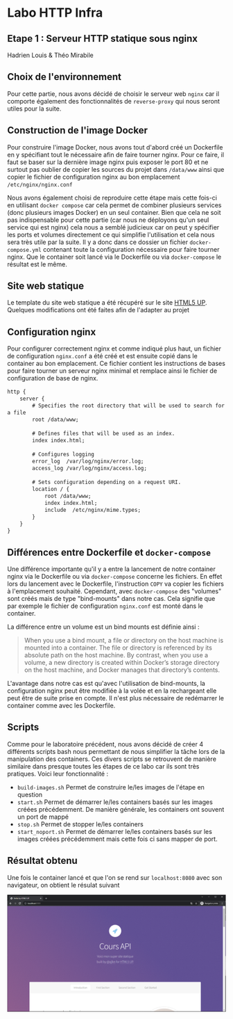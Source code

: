 # Labo HTTP Infra

## Etape 1 : Serveur HTTP statique sous nginx

Hadrien Louis & Théo Mirabile

## Choix de l'environnement

Pour cette partie, nous avons décidé de choisir le serveur web `nginx` car il comporte également des fonctionnalités de `reverse-proxy` qui nous seront utiles pour la suite.

## Construction de l'image Docker

Pour construire l'image Docker, nous avons tout d'abord créé un Dockerfile en y spécifiant tout le nécessaire afin de faire tourner nginx. Pour ce faire, il faut se baser sur la dernière image nginx puis exposer le port 80 et ne surtout pas oublier de copier les sources du projet dans `/data/www` ainsi que copier le fichier de configuration nginx au bon emplacement `/etc/nginx/nginx.conf`

Nous avons également choisi de reproduire cette étape mais cette fois-ci en utilisant `docker compose` car cela permet de combiner plusieurs services (donc plusieurs images Docker) en un seul container. Bien que cela ne soit pas indispensable pour cette partie (car nous ne déployons qu'un seul service qui est nginx) cela nous a semblé judicieux car on peut y spécifier les ports et volumes directement ce qui simplifie l'utilisation et cela nous sera très utile par la suite. Il y a donc dans ce dossier un fichier `docker-compose.yml` contenant toute la configuration nécessaire pour faire tourner nginx. Que le container soit lancé via le Dockerfile ou via `docker-compose` le résultat est le même. 

## Site web statique

Le template du site web statique a été récupéré sur le site [HTML5 UP](https://html5up.net/). Quelques modifications ont été faites afin de l'adapter au projet

## Configuration nginx

Pour configurer correctement nginx et comme indiqué plus haut, un fichier de configuration `nginx.conf` a été créé et est ensuite copié dans le container au bon emplacement. Ce fichier contient les instructions de bases pour faire tourner un serveur nginx minimal et remplace ainsi le fichier de configuration de base de nginx.

```nginx
http {
    server {
        # Specifies the root directory that will be used to search for a file
        root /data/www;

        # Defines files that will be used as an index.  
        index index.html;

        # Configures logging
        error_log  /var/log/nginx/error.log;
        access_log /var/log/nginx/access.log;
        
        # Sets configuration depending on a request URI. 
        location / {
            root /data/www;
            index index.html;
            include  /etc/nginx/mime.types;
        }
    }
}
```

## Différences entre Dockerfile et `docker-compose`

Une différence importante qu'il y a entre la lancement de notre container nginx via le Dockerfile ou via `docker-compose` concerne les fichiers. En effet lors du lancement avec le Dockerfile, l'instruction `COPY` va copier les fichiers à l'emplacement souhaité. Cependant, avec `docker-compose` des "volumes" sont créés mais de type "bind-mounts" dans notre cas. Cela signifie que par exemple le fichier de configuration `nginx.conf` est monté dans le container.  

La différence entre un volume est un bind mounts est définie ainsi :

> When you use a bind mount, a file or directory on the host machine is mounted into a container. The file or directory is referenced by its absolute path on the host machine. By contrast, when you use a volume, a new directory is created within Docker’s storage directory on the host machine, and Docker manages that directory’s contents.

L'avantage dans notre cas est qu'avec l'utilisation de bind-mounts, la configuration nginx peut être modifiée à la volée et en la rechargeant elle peut être de suite prise en compte. Il n'est plus nécessaire de redémarrer le container comme avec les Dockerfile.

## Scripts

Comme pour le laboratoire précédent, nous avons décidé de créer 4 différents scripts bash nous permettant de nous simplifier la tâche lors de la manipulation des containers. Ces divers scripts se retrouvent de manière similaire dans presque toutes les étapes de ce labo car ils sont très pratiques. Voici leur fonctionnalité :

- `build-images.sh` Permet de construire le/les images de l'étape en question
- `start.sh` Permet de démarrer le/les containers basés sur les images créées précédemment. De manière générale, les containers ont souvent un port de mappé
- `stop.sh` Permet de stopper le/les containers
- `start_noport.sh` Permet de démarrer le/les containers basés sur les images créées précédemment mais cette fois ci sans mapper de port.

## Résultat obtenu

Une fois le container lancé et que l'on se rend sur `localhost:8080` avec son navigateur, on obtient le résulat suivant

![Résultat](figures/result.png)